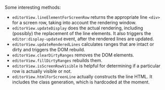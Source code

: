 Some interesting methods:

* `editorView.lineElementForScreenRow` returns the appropriate line `<div>` for a screen row, taking into account the rendering window.
* `editorView.updateDisplay` does the actual rendering, including (possibly) the replacement of the line elements. It also triggers the `editor:display-updated` event, after the rendered lines are updated.
* `editorView.updateRenderedLines` calculates ranges that are intact or dirty and triggers the DOM rebuild.
* `editorView.clearDirtyRanges` removes the DOM elements.
* `editorView.fillDirtyRanges` rebuilds them.
* `editorView.isScreenRowVisible` is helpful for determining if a particular row is actually visible or not.
* `editorView.htmlForScreenLine` actually constructs the line HTML. It includes the class generation, which is hardcoded at the moment.
